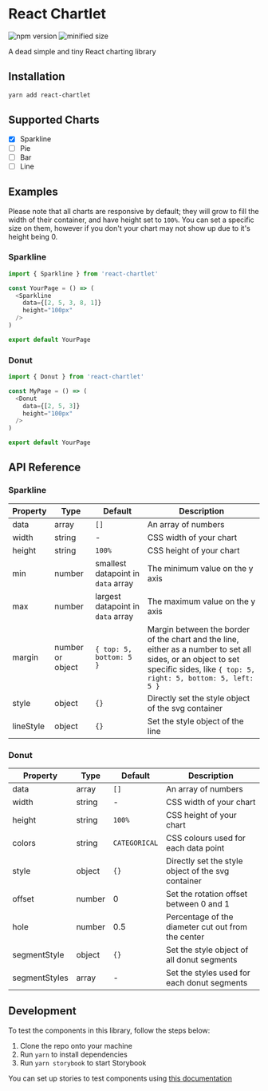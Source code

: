 # React Chartlet
![npm version](https://img.shields.io/npm/v/react-chartlet)
![minified size](https://img.shields.io/badge/minified%20size-730%20B-blue)

A dead simple and tiny React charting library

## Installation

```bash
yarn add react-chartlet
```

## Supported Charts

- [x] Sparkline
- [ ] Pie
- [ ] Bar
- [ ] Line

## Examples

Please note that all charts are responsive by default; they will grow to fill the width of their container, and have height set to `100%`. You can set a specific size on them, however if you don't your chart may not show up due to it's height being 0.

### Sparkline

```js
import { Sparkline } from 'react-chartlet'

const YourPage = () => (
  <Sparkline
    data={[2, 5, 3, 8, 1]}
    height="100px"
  />
)

export default YourPage
```

### Donut

```js
import { Donut } from 'react-chartlet'

const MyPage = () => (
  <Donut
    data={[2, 5, 3]}
    height="100px"
  />
)

export default YourPage
```
## API Reference

### Sparkline

| Property | Type | Default | Description |
| - | - | - | - |
| data | array | `[]` | An array of numbers |
| width | string | - | CSS width of your chart |
| height | string | `100%` | CSS height of your chart |
| min | number | smallest datapoint in `data` array | The minimum value on the y axis |
| max | number | largest datapoint in `data` array | The maximum value on the y axis |
| margin | number or object | `{ top: 5, bottom: 5 }` | Margin between the border of the chart and the line, either as a number to set all sides, or an object to set specific sides, like `{ top: 5, right: 5, bottom: 5, left: 5 }` |
| style | object | `{}` | Directly set the style object of the svg container |
| lineStyle | object | `{}` | Set the style object of the line |

### Donut

| Property | Type | Default | Description |
| - | - | - | - |
| data | array | `[]` | An array of numbers |
| width | string | - | CSS width of your chart |
| height | string | `100%` | CSS height of your chart |
| colors | string | `CATEGORICAL` | CSS colours used for each data point |
| style | object | `{}` | Directly set the style object of the svg container |
| offset | number | 0 | Set the rotation offset between 0 and 1 |
| hole | number | 0.5 | Percentage of the diameter cut out from the center |
| segmentStyle | object | `{}` | Set the style object of all donut segments |
| segmentStyles | array | - | Set the styles used for each donut segments |

## Development

To test the components in this library, follow the steps below:

1. Clone the repo onto your machine
2. Run `yarn` to install dependencies
3. Run `yarn storybook` to start Storybook

You can set up stories to test components using [this documentation](https://storybook.js.org/docs/react/writing-stories/introduction)
